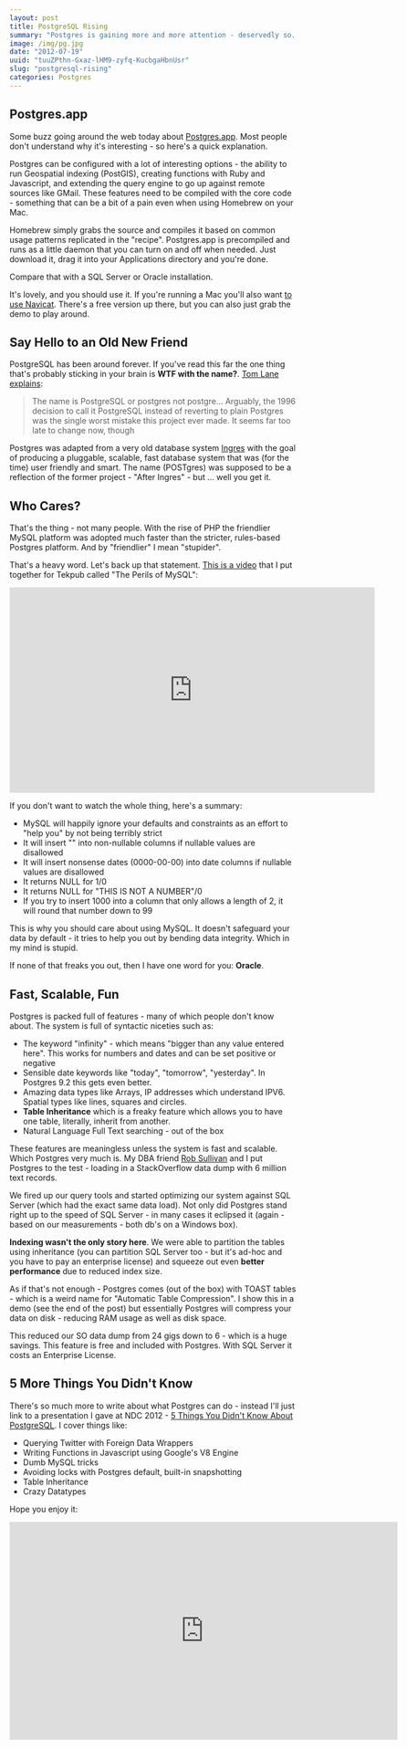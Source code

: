 ```yaml
---
layout: post
title: PostgreSQL Rising
summary: "Postgres is gaining more and more attention - deservedly so. Open database systems like Postgres are standing up squarely against the massive, sprawling (and expensive) \"Enterprise\" systems like SQL Server and Oracle - usually with feature parity that works better. Of all these systems, Postgres is the smartest, fastest, and most capable."
image: /img/pg.jpg
date: "2012-07-19"
uuid: "tuuZPthn-Gxaz-lHM9-zyfq-KucbgaHbnUsr"
slug: "postgresql-rising"
categories: Postgres
---
```


## Postgres.app
Some buzz going around the web today about [Postgres.app](http://postgresapp.com/). Most people don't understand why it's interesting - so here's a quick explanation.

Postgres can be configured with a lot of interesting options - the ability to run Geospatial indexing (PostGIS), creating functions with Ruby and Javascript, and extending the query engine to go up against remote sources like GMail. These features need to be compiled with the core code - something that can be a bit of a pain even when using Homebrew on your Mac.

Homebrew simply grabs the source and compiles it based on common usage patterns replicated in the "recipe". Postgres.app is precompiled and runs as a little daemon that you can turn on and off when needed. Just download it, drag it into your Applications directory and you're done.

Compare that with a SQL Server or Oracle installation.

It's lovely, and you should use it. If you're running a Mac you'll also want [to use Navicat](http://www.navicat.com/en/products/navicat_pgsql/pgsql_detail_mac.html). There's a free version up there, but you can also just grab the demo to play around.

## Say Hello to an Old New Friend
PostgreSQL has been around forever. If you've read this far the one thing that's probably sticking in your brain is **WTF with the name?**. [Tom Lane explains](http://archives.postgresql.org/pgsql-novice/2006-07/msg00063.php):

> The name is PostgreSQL or postgres not postgre... Arguably, the 1996 decision to call it PostgreSQL instead of reverting to plain Postgres was the single worst mistake this project ever made. It seems far too late to change now, though

Postgres was adapted from a very old database system [Ingres](http://en.wikipedia.org/wiki/Ingres_(database)) with the goal of producing a pluggable, scalable, fast database system that was (for the time) user friendly and smart. The name (POSTgres) was supposed to be a reflection of the former project - "After Ingres" - but ... well you get it.

## Who Cares?
That's the thing - not many people. With the rise of PHP the friendlier MySQL platform was adopted much faster than the stricter, rules-based Postgres platform. And by "friendlier" I mean "stupider".

That's a heavy word. Let's back up that statement. [This is a video](http://www.youtube.com/watch?v=1PoFIohBSM4) that I put together for Tekpub called "The Perils of MySQL":

<iframe width="640" height="360" src="http://www.youtube.com/embed/1PoFIohBSM4" frameborder="0" allowfullscreen></iframe>

If you don't want to watch the whole thing, here's a summary:

* MySQL will happily ignore your defaults and constraints as an effort to "help you" by not being terribly strict
* It will insert "" into non-nullable columns if nullable values are disallowed
* It will insert nonsense dates (0000-00-00) into date columns if nullable values are disallowed
* It returns NULL for 1/0
* It returns NULL for "THIS IS NOT A NUMBER"/0
* If you try to insert 1000 into a column that only allows a length of 2, it will round that number down to 99

This is why you should care about using MySQL. It doesn't safeguard your data by default - it tries to help you out by bending data integrity. Which in my mind is stupid.

If none of that freaks you out, then I have one word for you: **Oracle**.

## Fast, Scalable, Fun
Postgres is packed full of features - many of which people don't know about. The system is full of syntactic niceties such as:

* The keyword "infinity" - which means "bigger than any value entered here". This works for numbers and dates and can be set positive or negative
* Sensible date keywords like "today", "tomorrow", "yesterday". In Postgres 9.2 this gets even better.
* Amazing data types like Arrays, IP addresses which understand IPV6. Spatial types like lines, squares and circles.
* **Table Inheritance** which is a freaky feature which allows you to have one table, literally, inherit from another.
* Natural Language Full Text searching - out of the box

These features are meaningless unless the system is fast and scalable. Which Postgres very much is. My DBA friend [Rob Sullivan](http://datachomp.com) and I put Postgres to the test - loading in a StackOverflow data dump with 6 million text records.

We fired up our query tools and started optimizing our system against SQL Server (which had the exact same data load). Not only did Postgres stand right up to the speed of SQL Server - in many cases it eclipsed it (again - based on our measurements - both db's on a Windows box).

**Indexing wasn't the only story here**. We were able to partition the tables using inheritance (you can partition SQL Server too - but it's ad-hoc and you have to pay an enterprise license) and squeeze out even **better performance** due to reduced index size.

As if that's not enough - Postgres comes (out of the box) with TOAST tables - which is a weird name for "Automatic Table Compression". I show this in a demo (see the end of the post) but essentially Postgres will compress your data on disk - reducing RAM usage as well as disk space. 

This reduced our SO data dump from 24 gigs down to 6 - which is a huge savings. This feature is free and included with Postgres. With SQL Server it costs an Enterprise License.

## 5 More Things You Didn't Know
There's so much more to write about what Postgres can do -  instead I'll just link to a presentation I gave at NDC 2012 - [5 Things You Didn't Know About PostgreSQL](https://vimeo.com/43536445). I cover things like:

* Querying Twitter with Foreign Data Wrappers
* Writing Functions in Javascript using Google's V8 Engine
* Dumb MySQL tricks
* Avoiding locks with Postgres default, built-in snapshotting
* Table Inheritance
* Crazy Datatypes

Hope you enjoy it:

<iframe src="http://player.vimeo.com/video/43536445" width="680" height="382" frameborder="0" webkitAllowFullScreen mozallowfullscreen allowFullScreen></iframe>



